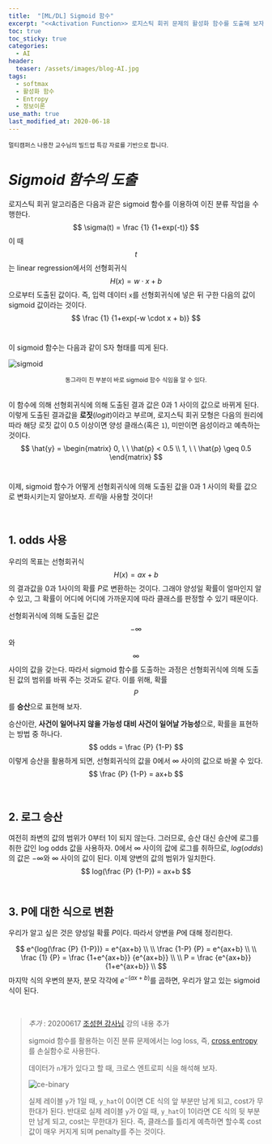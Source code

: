 ```yaml
---
title:  "[ML/DL] Sigmoid 함수"
excerpt: "<<Activation Function>> 로지스틱 회귀 문제의 활성화 함수를 도출해 보자."
toc: true
toc_sticky: true
categories:
  - AI
header:
  teaser: /assets/images/blog-AI.jpg
tags:
  - softmax
  - 활성화 함수
  - Entropy
  - 정보이론
use_math: true
last_modified_at: 2020-06-18
---
```




<sup>멀티캠퍼스 나용찬 교수님의 빌드업 특강 자료를 기반으로 합니다.</sup> 



# _Sigmoid 함수의 도출_



 로지스틱 회귀 알고리즘은 다음과 같은 sigmoid 함수를 이용하여 이진 분류 작업을 수행한다.
$$
\sigma(t) = \frac {1} {1+exp(-t)}
$$
 이 때 $$t$$는 linear regression에서의 선형회귀식 $$H(x) = w \cdot x + b$$으로부터 도출된 값이다. 즉, 입력 데이터 `x`를 선형회귀식에 넣은 뒤 구한 다음의 값이 sigmoid 값이라는 것이다.
$$
\frac {1} {1+exp(-w \cdot x + b)}
$$
<br>

 이 sigmoid 함수는 다음과 같이 S자 형태를 띠게 된다. 

![sigmoid]({{site.url}}/assets/images/sigmoid-function.png)

<center><sup> 동그라미 친 부분이 바로 sigmoid 함수 식임을 알 수 있다. </sup></center>

<br>

이 함수에 의해 선형회귀식에 의해 도출된 결과 값은 0과 1 사이의 값으로 바뀌게 된다. 이렇게 도출된 결과값을 **로짓**(*logit*)이라고 부르며, 로지스틱 회귀 모형은 다음의 원리에 따라 해당 로짓 값이 0.5 이상이면 양성 클래스(혹은 `1`), 미만이면 음성이라고 예측하는 것이다.
$$
\hat{y} = \begin{matrix}
0, \ \ \hat{p} < 0.5 \\
1, \ \ \hat{p} \geq 0.5
\end{matrix}
$$
<br>

 이제, sigmoid 함수가 어떻게 선형회귀식에 의해 도출된 값을 0과 1 사이의 확률 값으로 변화시키는지 알아보자. *트릭*을 사용할 것이다!

<br>



## 1. odds 사용



 우리의 목표는 선형회귀식 $$H(x)=ax+b$$의 결과값을 $0$과 $1$사이의 확률 $P$로 변환하는 것이다. 그래야 양성일 확률이 얼마인지 알 수 있고, 그 확률이 어디에 어디에 가까운지에 따라 클래스를 판정할 수 있기 때문이다.

  선형회귀식에 의해 도출된 값은 $$-\infty$$와 $$\infty$$ 사이의 값을 갖는다. 따라서 sigmoid 함수를 도출하는 과정은 선형회귀식에 의해 도출된 값의 범위를 바꿔 주는 것과도 같다. 이를 위해, 확률 $$P$$를 **승산**으로 표현해 보자. 

 승산이란, **사건이 일어나지 않을 가능성 대비 사건이 일어날 가능성**으로, 확률을 표현하는 방법 중 하나다. 
$$
odds = \frac {P} {1-P}
$$
 이렇게 승산을 활용하게 되면, 선형회귀식의 값을 $0$에서 $\infty$ 사이의 값으로 바꿀 수 있다.
$$
\frac {P} {1-P} = ax+b
$$


<br>

## 2. 로그 승산



 여전히 좌변의 값의 범위가 0부터 1이 되지 않는다. 그러므로, 승산 대신 승산에 로그를 취한 값인 log odds 값을 사용하자. $0$에서 $\infty$ 사이의 값에 로그를 취하므로, $log(odds)$의 값은 $-\infty$와 $\infty$ 사이의 값이 된다. 이제 양변의 값의 범위가 일치한다.
$$
log(\frac {P} {1-P}) = ax+b
$$
<br>

## 3. P에 대한 식으로 변환

 

 우리가 알고 싶은 것은 양성일 확률 $P$이다. 따라서 양변을 $P$에 대해 정리한다.


$$
e^{log(\frac {P} {1-P})} = e^{ax+b} \\
\\
\frac {1-P} {P} = e^{ax+b} \\
\\
\frac {1} {P} = \frac {1+e^{ax+b}} {e^{ax+b}} \\
\\
P = \frac {e^{ax+b}} {1+e^{ax+b}} \\
$$
 마지막 식의 우변의 분자, 분모 각각에 $e^{-(ax+b)}$를 곱하면, 우리가 알고 있는 sigmoid 식이 된다.

<br>

> *추가* : 20200617 [조성현 강사님](https://blog.naver.com/chunjein) 강의 내용 추가
>
>  sigmoid 함수를 활용하는 이진 분류 문제에서는 log loss, 즉, [cross entropy](https://sirzzang.github.io/ai/AI-Information-Theory/)를 손실함수로 사용한다. 
>
>  데이터가 `n`개가 있다고 할 때, 크로스 엔트로피 식을 해석해 보자.
>
>  ![ce-binary]({{site.url}}/assets/images/sigmoid-ce-1.png)
>
>  실제 레이블 `y`가 1일 때, `y_hat`이 0이면 CE 식의 앞 부분만 남게 되고, cost가 무한대가 된다. 반대로 실제 레이블 `y`가 0일 때, `y_hat`이 1이라면 CE 식의 뒷 부분만 남게 되고, cost는 무한대가 된다. 즉, 클래스를 틀리게 예측하면 할수록 cost값이 매우 커지게 되며 penalty를 주는 것이다.